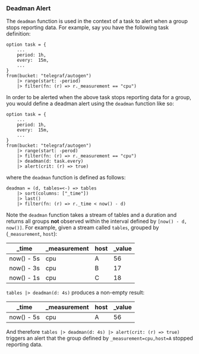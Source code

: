 ### Deadman Alert

The `deadman` function is used in the context of a task to alert when a group stops reporting data.
For example, say you have the following task definition:

```
option task = {
    ...
    period: 1h,
    every:  15m,
    ...
}
from(bucket: "telegraf/autogen")
    |> range(start: -period)
    |> filter(fn: (r) => r._measurement == "cpu")
```

In order to be alerted when the above task stops reporting data for a group, you would define a deadman alert using the `deadman` function like so:
```
option task = {
    ...
    period: 1h,
    every:  15m,
    ...
}
from(bucket: "telegraf/autogen")
    |> range(start: -perod)
    |> filter(fn: (r) => r._measurement == "cpu")
    |> deadman(d: task.every)
    |> alert(crit: (r) => true)
```

where the `deadman` function is defined as follows:
```
deadman = (d, tables=<-) => tables
    |> sort(columns: ["_time"])
    |> last()
    |> filter(fn: (r) => r._time < now() - d)
```

Note the `deadman` function takes a stream of tables and a duration and returns all groups **not** observed within the interval defined by `[now() - d, now()]`.
For example, given a stream called `tables`, grouped by (`_measurement`, `host`):

| _time      | _measurement | host | _value |
| ---------- | ------------ | ---- | ------ |
| now() - 5s | cpu          | A    | 56     |
| now() - 3s | cpu          | B    | 17     |
| now() - 1s | cpu          | C    | 18     |

`tables |> deadman(d: 4s)` produces a non-empty result:

| _time      | _measurement | host | _value |
| ---------- | ------------ | ---- | ------ |
| now() - 5s | cpu          | A    | 56     |

And therefore `tables |> deadman(d: 4s) |> alert(crit: (r) => true)` triggers an alert that the group defined by `_measurement=cpu,host=A` stopped reporting data.
